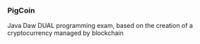 ### PigCoin

Java Daw DUAL programming exam, based on the creation of a cryptocurrency managed by blockchain
